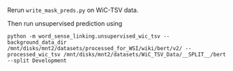 Rerun `write_mask_preds.py` on WiC-TSV data.

Then run unsupervised prediction using

```
python -m word_sense_linking.unsupervised_wic_tsv --background_data_dir /mnt/disks/mnt2/datasets/processed_for_WSI/wiki/bert/v2/ --processed_wic_tsv /mnt/disks/mnt2/datasets/WiC_TSV_Data/__SPLIT__/bert --split Development
```